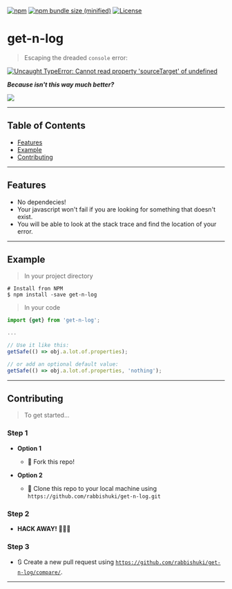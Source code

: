 <!-- [![FVCproductions](https://avatars1.githubusercontent.com/u/4284691?v=3&s=200)](http://fvcproductions.com) -->


[![npm](https://img.shields.io/npm/v/get-n-log.svg?style=social&logo=npm)](https://www.npmjs.com/package/get-n-log)
[![npm bundle size (minified)](https://img.shields.io/bundlephobia/minzip/get-n-log.svg?style=social&logo=github&logoColor=green)](https://www.npmjs.com/package/get-n-log) [![License](http://img.shields.io/:license-mit-blue.svg?style=social)](http://badges.mit-license.org)
# get-n-log

> Escaping the dreaded `console` error:

[![Uncaught TypeError: Cannot read property 'sourceTarget' of undefined](https://imgur.com/S6bHZXw.png)]()

***Because isn't this way much better?***

[![](https://imgur.com/Hf0KQ7x.png)]()

---

## Table of Contents

<!-- - [Installation](#installation) -->
- [Features](#features)
- [Example](#example)
- [Contributing](#contributing)
<!-- - [Team](#team) -->
<!-- - [FAQ](#faq) -->
<!-- - [Support](#support) -->
<!-- - [License](#license) -->

---

## Features

- No dependecies!
- Your javascript won't fail if you are looking for something that doesn't exist.
- You will be able to look at the stack trace and find the location of your error.

---

## Example

> In your project directory

```shell
# Install fron NPM
$ npm install -save get-n-log
```

> In your code
```typescript
import {get} from 'get-n-log';

...

// Use it like this:
getSafe(() => obj.a.lot.of.properties);

// or add an optional default value:
getSafe(() => obj.a.lot.of.properties, 'nothing');

```

---

## Contributing

> To get started...

### Step 1

- **Option 1**
    - 🍴 Fork this repo!

- **Option 2**
    - 👯 Clone this repo to your local machine using `https://github.com/rabbishuki/get-n-log.git`

### Step 2

- **HACK AWAY!** 🔨🔨🔨

### Step 3

- 🔃 Create a new pull request using <a href="https://github.com/rabbishuki/get-n-log/compare/" target="_blank">`https://github.com/rabbishuki/get-n-log/compare/`</a>.

---

<!-- 

## Features
## Usage (Optional)
## Documentation (Optional)
## Tests (Optional)

- Going into more detail on code and technologies used
- I utilized this nifty <a href="https://github.com/adam-p/markdown-here/wiki/Markdown-Cheatsheet" target="_blank">Markdown Cheatsheet</a> for this sample `README`.

---

## Team

> Or Contributors/People

| <a href="http://fvcproductions.com" target="_blank">**FVCproductions**</a> | <a href="http://fvcproductions.com" target="_blank">**FVCproductions**</a> | <a href="http://fvcproductions.com" target="_blank">**FVCproductions**</a> |
| :---: |:---:| :---:|
| [![FVCproductions](https://avatars1.githubusercontent.com/u/4284691?v=3&s=200)](http://fvcproductions.com)    | [![FVCproductions](https://avatars1.githubusercontent.com/u/4284691?v=3&s=200)](http://fvcproductions.com) | [![FVCproductions](https://avatars1.githubusercontent.com/u/4284691?v=3&s=200)](http://fvcproductions.com)  |
| <a href="http://github.com/fvcproductions" target="_blank">`github.com/fvcproductions`</a> | <a href="http://github.com/fvcproductions" target="_blank">`github.com/fvcproductions`</a> | <a href="http://github.com/fvcproductions" target="_blank">`github.com/fvcproductions`</a> |

- You can just grab their GitHub profile image URL
- You should probably resize their picture using `?s=200` at the end of the image URL.

---

## FAQ

- **How do I do *specifically* so and so?**
    - No problem! Just do this.

---

## Support

Reach out to me at one of the following places!

- Website at <a href="http://fvcproductions.com" target="_blank">`fvcproductions.com`</a>
- Twitter at <a href="http://twitter.com/fvcproductions" target="_blank">`@fvcproductions`</a>
- Insert more social links here.

---

## Donations (Optional)

- You could include a <a href="https://cdn.rawgit.com/gratipay/gratipay-badge/2.3.0/dist/gratipay.png" target="_blank">Gratipay</a> link as well.

[![Support via Gratipay](https://cdn.rawgit.com/gratipay/gratipay-badge/2.3.0/dist/gratipay.png)](https://gratipay.com/fvcproductions/)

-->

